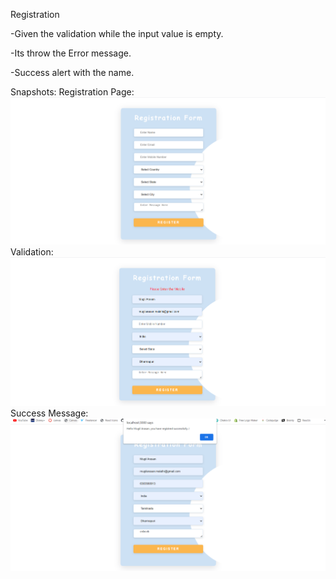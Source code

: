 Registration 

-Given the validation while the input value is empty.

-Its throw the Error message.

-Success alert with the name.

Snapshots:
Registration Page:
![](/Images/register.png)
Validation:
![](/Images/validation.png)
Success Message:
![](/Images/success.png)

